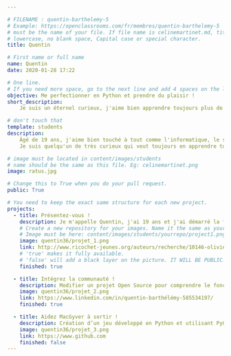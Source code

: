 ```yaml
---

# FILENAME : quentin-barthelemy-5
# Example: https://openclassrooms.com/fr/membres/quentin-barthelemy-5
# must be the name of your file. If file name is celinemartinet.md, title is celinemartinet.
# lowercase, no blank space, Capital case or special character.
title: Quentin

# First name or full name
name: Quentin
date: 2020-01-28 17:22

# One line.
# If you need more space, go to the next line and add 4 spaces on the left, as in 'description'.
objective: Me perfectionner en Python et prendre du plaisir !
short_description: 
    Je suis un éternel curieux, j'aime bien apprendre toujours plus de nouvelles choses.

# don't touch that
template: students
description:
    Âgé de 19 ans, j'aime bien touché à tout comme l'informatique, le sport (tennis que je pratique en compétition), la musique (guitarre et chant), les langues (espagnol, italien), la programmation (CSS, HTML, Python, Jave, Android, ...). 
    Je suis quelqu'un de très curieux qui veut toujours en apprendre toujours plus sur tout.

# image must be located in content/images/students
# name should be the same as this file. Eg: celinemartinet.png
image: ratus.jpg

# Change this to True when you do your pull request.
public: True

# You need to keep the exact same structure for each new project.
projects:
  - title: Présentez-vous !
    description: Je m'appelle Quentin, j'ai 19 ans et j'ai démarré la formation de développeur Python
    # Create a new repository for your images. Name it the same as your nickname and profile picture.
    # Image must be here: content/images/students/yourrepo/project1.png
    image: quentin36/projet_1.png
    link: http://www.ricochet-jeunes.org/auteurs/recherche/10146-olivier-vogel
    # 'true' makes it fully available.
    # 'false' will add a black layer on the picture. IT WILL BE PUBLIC!
    finished: true

  - title: Intégrez la communauté !
    description: Modifier un projet Open Source pour comprendre le fonctionnement de Git, de Github et des pull requests. 
    image: quentin36/projet_2.png
    link: https://www.linkedin.com/in/quentin-barthélémy-585534197/
    finished: true

  - title: Aidez MacGyver à sortir !
    description: Création d’un jeu développé en Python et utilisant PyGame.
    image: quentin36/projet_3.png
    link: https://www.github.com
    finished: false
---
```

